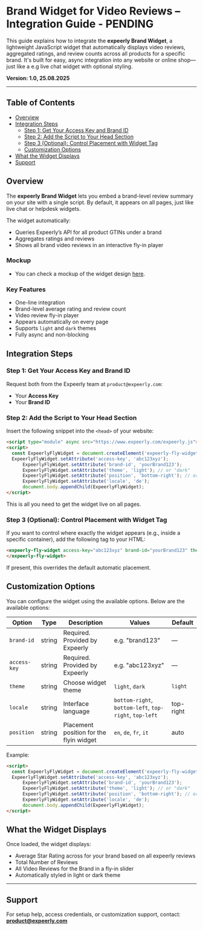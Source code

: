 # Brand Widget for Video Reviews – Integration Guide - PENDING

This guide explains how to integrate the **expeerly Brand Widget**, a lightweight JavaScript widget that automatically displays video reviews, aggregated ratings, and review counts across all products for a specific brand. It's built for easy, async integration into any website or online shop—just like a e.g live chat widget with optional styling.

**Version: 1.0, 25.08.2025**

---

## Table of Contents

- [Overview](#overview)
- [Integration Steps](#integration-steps)
  - [Step 1: Get Your Access Key and Brand ID](#step-1-get-your-access-key-and-brand-id)
  - [Step 2: Add the Script to Your Head Section](#step-2-add-the-script-to-your-head-section)
  - [Step 3 (Optional): Control Placement with Widget Tag](#step-3-optional-control-placement-with-widget-tag)
  - [Customization Options](#customization-options)
- [What the Widget Displays](#what-the-widget-displays)
- [Support](#support)


## Overview
The **expeerly Brand Widget** lets you embed a brand-level review summary on your site with a single script. By default, it appears on all pages, just like live chat or helpdesk widgets. 

The widget automatically:
- Queries Expeerly’s API for all product GTINs under a brand
- Aggregates ratings and reviews
- Shows all brand video reviews in an interactive fly-in player

### Mockup
- You can check a mockup of the widget design [here](https://drive.google.com/file/d/15zYmtFKxZgEnG4_TPtjwY8WKsGwzj8jz/view?usp=sharing).

### Key Features
- One-line integration
- Brand-level average rating and review count
- Video review fly-in player
- Appears automatically on every page
- Supports `light` and `dark` themes
- Fully async and non-blocking

## Integration Steps

### Step 1: Get Your Access Key and Brand ID

Request both from the Expeerly team at `product@expeerly.com`:

- Your **Access Key**
- Your **Brand ID**


### Step 2: Add the Script to Your Head Section

Insert the following snippet into the `<head>` of your website:

```html
<script type="module" async src="https://www.expeerly.com/expeerly.js"></script>
<script>
  const ExpeerlyFlyWidget = document.createElement('expeerly-fly-widget');
  ExpeerlyFlyWidget.setAttribute('access-key', 'abc123xyz');
      ExpeerlyFlyWidget.setAttribute('brand-id', 'yourBrand123');
      ExpeerlyFlyWidget.setAttribute('theme', 'light'); // or "dark"
      ExpeerlyFlyWidget.setAttribute('position', 'bottom-right'); // or "bottom-left", "top-left", "top-right"
      ExpeerlyFlyWidget.setAttribute('locale', 'de');
      document.body.appendChild(ExpeerlyFlyWidget);
</script>
```

This is all you need to get the widget live on all pages.


### Step 3 (Optional): Control Placement with Widget Tag

If you want to control where exactly the widget appears (e.g., inside a specific container), add the following tag to your HTML:

```html
<expeerly-fly-widget access-key="abc123xyz" brand-id="yourBrand123" theme="light" position="bottom-right" locale="de">
</expeerly-fly-widget>
```

If present, this overrides the default automatic placement.


## Customization Options

You can configure the widget using the available options. Below are the available options:

| Option       | Type   | Description                          | Values                | Default |
|--------------|--------|--------------------------------------|------------------------|---------|
| `brand-id`    | string | Required. Provided by Expeerly       | e.g. "brand123"        | —       |
| `access-key`  | string | Required. Provided by Expeerly       | e.g. "abc123xyz"       | —       |
| `theme`      | string | Choose widget theme                  | `light`, `dark`        | `light` |
| `locale`     | string | Interface language                   | `bottom-right`, `bottom-left`, `top-right`, `top-left` | top-right    |
| `position`     | string | Placement position for the flyin widget                   | `en`, `de`, `fr`, `it` | auto    |

Example:

```html
<script>
  const ExpeerlyFlyWidget = document.createElement('expeerly-fly-widget');
  ExpeerlyFlyWidget.setAttribute('access-key', 'abc123xyz');
      ExpeerlyFlyWidget.setAttribute('brand-id', 'yourBrand123');
      ExpeerlyFlyWidget.setAttribute('theme', 'light'); // or "dark"
      ExpeerlyFlyWidget.setAttribute('position', 'bottom-right'); // or "bottom-left", "top-left", "top-right"
      ExpeerlyFlyWidget.setAttribute('locale', 'de');
      document.body.appendChild(ExpeerlyFlyWidget);
</script>
```

## What the Widget Displays

Once loaded, the widget displays:

- Average Star Rating across for your brand based on all expeerly reviews
- Total Number of Reviews  
- All Video Reviews for the Brand in a fly-in slider  
- Automatically styled in light or dark theme  


---

## Support

For setup help, access credentials, or customization support, contact:  
**product@expeerly.com**
